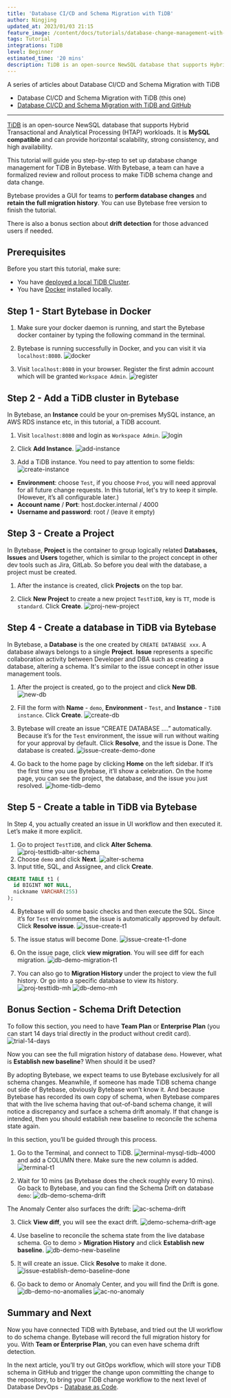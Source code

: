 ```yaml
---
title: 'Database CI/CD and Schema Migration with TiDB'
author: Ningjing
updated_at: 2023/01/03 21:15
feature_image: /content/docs/tutorials/database-change-management-with-tidb/db-change-tidb.webp
tags: Tutorial
integrations: TiDB
level: Beginner
estimated_time: '20 mins'
description: TiDB is an open-source NewSQL database that supports Hybrid Transactional and Analytical Processing workloads. This tutorial will guide you step-by-step to set up database change management for TiDB in Bytebase.
---
```


A series of articles about Database CI/CD and Schema Migration with TiDB

- Database CI/CD and Schema Migration with TiDB (this one)
- [Database CI/CD and Schema Migration with TiDB and GitHub](/docs/tutorials/database-change-management-with-tidb-and-github)

---

[TiDB](https://www.pingcap.com/tidb/) is an open-source NewSQL database that supports Hybrid Transactional and Analytical Processing (HTAP) workloads. It is **MySQL compatible** and can provide horizontal scalability, strong consistency, and high availability.

This tutorial will guide you step-by-step to set up database change management for TiDB in Bytebase. With Bytebase, a team can have a formalized review and rollout process to make TiDB schema change and data change.

Bytebase provides a GUI for teams to **perform database changes** and **retain the full migration history**. You can use Bytebase free version to finish the tutorial.

There is also a bonus section about **drift detection** for those advanced users if needed.

## Prerequisites

Before you start this tutorial, make sure:

- You have [deployed a local TiDB Cluster](https://docs.pingcap.com/tidb/stable/quick-start-with-tidb).
- You have [Docker](https://www.docker.com/) installed locally.

## Step 1 - Start Bytebase in Docker

1. Make sure your docker daemon is running, and start the Bytebase docker container by typing the following command in the terminal.

   <IncludeBlock url="/docs/get-started/install/terminal-docker-run-volume"></IncludeBlock>

2. Bytebase is running successfully in Docker, and you can visit it via `localhost:8080`.
   ![docker](/content/docs/tutorials/database-change-management-with-tidb/docker.webp)

3. Visit `localhost:8080` in your browser. Register the first admin account which will be granted `Workspace Admin`.
   ![register](/content/docs/tutorials/database-change-management-with-tidb/register.webp)

## Step 2 - Add a TiDB cluster in Bytebase

In Bytebase, ​​an **Instance** could be your on-premises MySQL instance, an AWS RDS instance etc, in this tutorial, a TiDB account.

1. Visit `localhost:8080` and login as `Workspace Admin`.
   ![login](/content/docs/tutorials/database-change-management-with-tidb/login.webp)

2. Click **Add Instance**.
   ![add-instance](/content/docs/tutorials/database-change-management-with-tidb/add-instance.webp)

3. Add a TiDB instance. You need to pay attention to some fields:
   ![create-instance](/content/docs/tutorials/database-change-management-with-tidb/create-instance.webp)

- **Environment**: choose `Test`, if you choose `Prod`, you will need approval for all future change requests. In this tutorial, let's try to keep it simple. (However, it’s all configurable later.)
- **Account name** / **Port**: host.docker.internal / 4000
- **Username and password**: root / (leave it empty)

## Step 3 - Create a Project

In Bytebase, **Project** is the container to group logically related **Databases, Issues** and **Users** together, which is similar to the project concept in other dev tools such as Jira, GitLab. So before you deal with the database, a project must be created.

1. After the instance is created, click **Projects** on the top bar.

2. Click **New Project** to create a new project `TestTiDB`, key is `TT`, mode is `standard`. Click **Create**.
   ![proj-new-project](/content/docs/tutorials/database-change-management-with-tidb/proj-new-proj.webp)

## Step 4 - Create a database in TiDB via Bytebase

In Bytebase, a **Database** is the one created by `CREATE DATABASE xxx`. A database always belongs to a single **Project**. **Issue** represents a specific collaboration activity between Developer and DBA such as creating a database, altering a schema. It's similar to the issue concept in other issue management tools.

1. After the project is created, go to the project and click **New DB**.
   ![new-db](/content/docs/tutorials/database-change-management-with-tidb/new-db.webp)

2. Fill the form with **Name** - `demo`, **Environment** - `Test`, and **Instance** - `TiDB instance`. Click **Create**.
   ![create-db](/content/docs/tutorials/database-change-management-with-tidb/create-db.webp)

3. Bytebase will create an issue “CREATE DATABASE ….” automatically. Because it’s for the `Test` environment, the issue will run without waiting for your approval by default. Click **Resolve**, and the issue is Done. The database is created.
   ![issue-create-demo-done](/content/docs/tutorials/database-change-management-with-tidb/issue-create-demo-done.webp)

4. Go back to the home page by clicking **Home** on the left sidebar. If it’s the first time you use Bytebase, it’ll show a celebration. On the home page, you can see the project, the database, and the issue you just resolved.
   ![home-tidb-demo](/content/docs/tutorials/database-change-management-with-tidb/home-tidb-demo.webp)

## Step 5 - Create a table in TiDB via Bytebase

In Step 4, you actually created an issue in UI workflow and then executed it. Let’s make it more explicit.

1. Go to project `TestTiDB`, and click **Alter Schema**.
   ![proj-testtidb-alter-schema](/content/docs/tutorials/database-change-management-with-tidb/proj-testtidb-alter-schema.webp)
2. Choose `demo` and click **Next**.
   ![alter-schema](/content/docs/tutorials/database-change-management-with-tidb/alter-schema.webp)
3. Input title, SQL, and Assignee, and click **Create**.

```sql
CREATE TABLE t1 (
  id BIGINT NOT NULL,
  nickname VARCHAR(255)
);
```

4. Bytebase will do some basic checks and then execute the SQL. Since it’s for `Test` environment, the issue is automatically approved by default. Click **Resolve issue**.
   ![issue-create-t1](/content/docs/tutorials/database-change-management-with-tidb/issue-create-t1.webp)

5. The issue status will become Done.
   ![issue-create-t1-done](/content/docs/tutorials/database-change-management-with-tidb/issue-create-t1-done.webp)

6. On the issue page, click **view migration**. You will see diff for each migration.
   ![db-demo-migration-t1](/content/docs/tutorials/database-change-management-with-tidb/db-demo-migration-t1.webp)

7. You can also go to **Migration History** under the project to view the full history. Or go into a specific database to view its history.
   ![proj-testtidb-mh](/content/docs/tutorials/database-change-management-with-tidb/proj-testtidb-mh.webp)
   ![db-demo-mh](/content/docs/tutorials/database-change-management-with-tidb/db-demo-mh.webp)

## Bonus Section - Schema Drift Detection

To follow this section, you need to have **Team Plan** or **Enterprise Plan** (you can start 14 days trial directly in the product without credit card).
![trial-14-days](/content/docs/tutorials/database-change-management-with-tidb/trial-14-days.webp)

Now you can see the full migration history of database `demo`. However, what is **Establish new baseline**? When should it be used?

By adopting Bytebase, we expect teams to use Bytebase exclusively for all schema changes. Meanwhile, if someone has made TiDB schema change out side of Bytebase, obviously Bytebase won’t know it. And because Bytebase has recorded its own copy of schema, when Bytebase compares that with the live schema having that out-of-band schema change, it will notice a discrepancy and surface a schema drift anomaly. If that change is intended, then you should establish new baseline to reconcile the schema state again.

In this section, you’ll be guided through this process.

1. Go to the Terminal, and connect to TiDB.
   ![terminal-mysql-tidb-4000](/content/docs/tutorials/database-change-management-with-tidb/terminal-mysql-tidb-4000.webp)
   and add a COLUMN there. Make sure the new column is added.
   ![terminal-t1](/content/docs/tutorials/database-change-management-with-tidb/terminal-t1.webp)

2. Wait for 10 mins (as Bytebase does the check roughly every 10 mins). Go back to Bytebase, and you can find the Schema Drift on database `demo`:
   ![db-demo-schema-drift](/content/docs/tutorials/database-change-management-with-tidb/db-demo-schema-drift.webp)

The Anomaly Center also surfaces the drift:
![ac-schema-drift](/content/docs/tutorials/database-change-management-with-tidb/ac-schema-drift.webp)

3. Click **View diff**, you will see the exact drift.
   ![demo-schema-drift-age](/content/docs/tutorials/database-change-management-with-tidb/demo-schema-drift-age.webp)

4. Use baseline to reconcile the schema state from the live database schema. Go to demo > **Migration History** and click **Establish new baseline**.
   ![db-demo-new-baseline](/content/docs/tutorials/database-change-management-with-tidb/db-demo-new-baseline.webp)

5. It will create an issue. Click **Resolve** to make it done.
   ![issue-establish-demo-baseline-done](/content/docs/tutorials/database-change-management-with-tidb/issue-establish-demo-baseline-done.webp)

6. Go back to demo or Anomaly Center, and you will find the Drift is gone.
   ![db-demo-no-anomalies](/content/docs/tutorials/database-change-management-with-tidb/db-demo-no-anomalies.webp)
   ![ac-no-anomaly](/content/docs/tutorials/database-change-management-with-tidb/ac-no-anomaly.webp)

## Summary and Next

Now you have connected TiDB with Bytebase, and tried out the UI workflow to do schema change. Bytebase will record the full migration history for you. With **Team or Enterprise Plan**, you can even have schema drift detection.

In the next article, you’ll try out GitOps workflow, which will store your TiDB schema in GitHub and trigger the change upon committing the change to the repository, to bring your TiDB change workflow to the next level of Database DevOps - [Database as Code](/blog/database-as-code).
